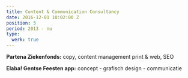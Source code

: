 ```yaml
---
title: Content & Communication Consultancy
date: 2016-12-01 10:02:00 Z
position: 5
period: 2013 - nu
type:
  werk: true
---
```


**Partena Ziekenfonds:** copy, content management print & web, SEO

**Elaba! Gentse Feesten app:** concept - grafisch design - communicatie